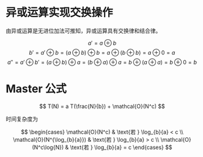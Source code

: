 # 异或运算实现交换操作

由异或运算是无进位加法可推知，异或运算具有交换律和结合律。

$$ a\prime = a \oplus b $$
$$ b\prime = a\prime \oplus b = (a \oplus b) \oplus b = a \oplus (b \oplus b) = a \oplus 0 = a $$
$$ a\prime\prime = a\prime \oplus b\prime = (a \oplus b) \oplus a = (b \oplus a) \oplus a = b \oplus (a \oplus a) = b \oplus 0 = b $$

# Master 公式

$$ T(N) = a T(\frac{N}{b}) + \mathcal{O}(N^c) $$

时间复杂度为

$$
\begin{cases}
\mathcal{O}(N^c) & \text{若 } \log_{b}{a} < c \\
\mathcal{O}(N^{\log_{b}{a}}) & \text{若 } \log_{b}{a} > c \\
\mathcal{O}(N^c\log{N}) & \text{若 } \log_{b}{a} = c
\end{cases}
$$
